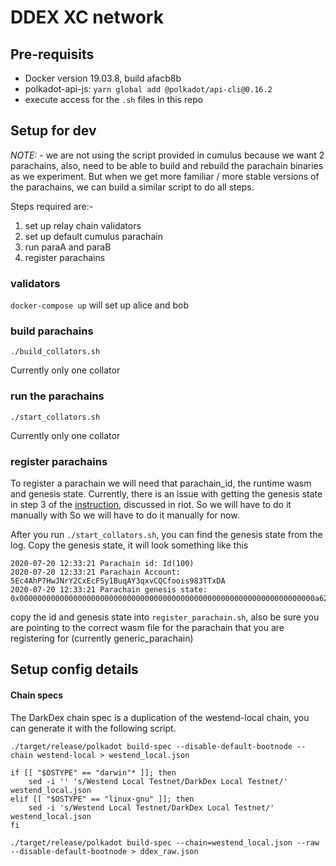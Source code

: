 # DDEX XC network

## Pre-requisits
- Docker version 19.03.8, build afacb8b
- polkadot-api-js: `yarn global add @polkadot/api-cli@0.16.2`
- execute access for the `.sh` files in this repo

## Setup for dev

*NOTE:* - we are not using the script provided in cumulus because we want 2 parachains, also, need to be able to build and rebuild the parachain binaries as we experiment. But when we get more familiar / more stable versions of the parachains, we can build a similar script to do all steps. 

Steps required are:-
1. set up relay chain validators
1. set up default cumulus parachain 
1. run paraA and paraB
1. register parachains


### validators
`docker-compose up` will set up alice and bob

### build parachains
```
./build_collators.sh
```
Currently only one collator

### run the parachains
```
./start_collators.sh
```
Currently only one collator

### register parachains

To register a parachain we will need that parachain_id, the runtime wasm and genesis state. Currently, there is an issue with getting the genesis state in step 3 of the [instruction](https://github.com/paritytech/cumulus#running-a-collator), discussed in riot. So we will have to do it manually with So we will have to do it manually for now. 

After you run `./start_collators.sh`, you can find the genesis state from the log. Copy the genesis state, it will look something like this

```
2020-07-20 12:33:21 Parachain id: Id(100)
2020-07-20 12:33:21 Parachain Account: 5Ec4AhP7HwJNrY2CxEcFSy1BuqAY3qxvCQCfoois983TTxDA
2020-07-20 12:33:21 Parachain genesis state: 0x000000000000000000000000000000000000000000000000000000000000000000a6239dc05a4013dddbb51d786fdf3153c3ca0f20295adf64e3ad48abb229cbe103170a2e7597b7b7e3d84c05391d139a62b157e78786d8c082f29dcf4c11131400
```

copy the id and genesis state into `register_parachain.sh`, also be sure you are pointing to the correct wasm file for the parachain that you are registering for (currently generic_parachain)

## Setup config details
#### Chain specs
The DarkDex chain spec is a duplication of the westend-local chain, you can generate it with the following script. 

```
./target/release/polkadot build-spec --disable-default-bootnode --chain westend-local > westend_local.json

if [[ "$OSTYPE" == "darwin"* ]]; then
	sed -i '' 's/Westend Local Testnet/DarkDex Local Testnet/' westend_local.json
elif [[ "$OSTYPE" == "linux-gnu" ]]; then
	sed -i 's/Westend Local Testnet/DarkDex Local Testnet/' westend_local.json
fi

./target/release/polkadot build-spec --chain=westend_local.json --raw --disable-default-bootnode > ddex_raw.json
```



